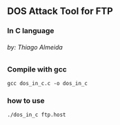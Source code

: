## DOS Attack Tool for FTP
### In C language 
###### by: Thiago Almeida

### Compile with gcc
```
gcc dos_in_c.c -o dos_in_c
```

### how to use
```
./dos_in_c ftp.host
```
